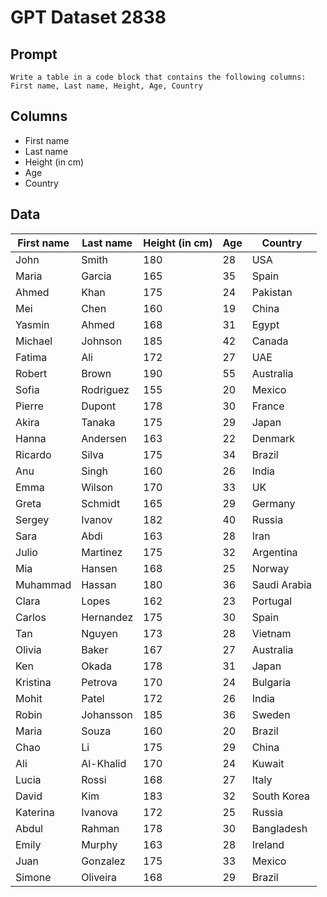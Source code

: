 # GPT Dataset 2838
## Prompt
```
Write a table in a code block that contains the following columns: First name, Last name, Height, Age, Country
```
## Columns
- First name
- Last name
- Height (in cm)
- Age
- Country

## Data
| First name | Last name | Height (in cm) | Age | Country     |
|------------|-----------|----------------|-----|-------------|
| John       | Smith     | 180            | 28  | USA         |
| Maria      | Garcia    | 165            | 35  | Spain       |
| Ahmed      | Khan      | 175            | 24  | Pakistan    |
| Mei        | Chen      | 160            | 19  | China       |
| Yasmin     | Ahmed     | 168            | 31  | Egypt       |
| Michael    | Johnson   | 185            | 42  | Canada      |
| Fatima     | Ali       | 172            | 27  | UAE         |
| Robert     | Brown     | 190            | 55  | Australia   |
| Sofia      | Rodriguez | 155            | 20  | Mexico      |
| Pierre     | Dupont    | 178            | 30  | France      |
| Akira      | Tanaka    | 175            | 29  | Japan       |
| Hanna      | Andersen  | 163            | 22  | Denmark     |
| Ricardo    | Silva     | 175            | 34  | Brazil      |
| Anu        | Singh     | 160            | 26  | India       |
| Emma       | Wilson    | 170            | 33  | UK          |
| Greta      | Schmidt   | 165            | 29  | Germany     |
| Sergey     | Ivanov    | 182            | 40  | Russia      |
| Sara       | Abdi      | 163            | 28  | Iran        |
| Julio      | Martinez  | 175            | 32  | Argentina   |
| Mia        | Hansen    | 168            | 25  | Norway      |
| Muhammad   | Hassan    | 180            | 36  | Saudi Arabia|
| Clara      | Lopes     | 162            | 23  | Portugal    |
| Carlos     | Hernandez | 175            | 30  | Spain       |
| Tan        | Nguyen    | 173            | 28  | Vietnam     |
| Olivia     | Baker     | 167            | 27  | Australia   |
| Ken        | Okada     | 178            | 31  | Japan       |
| Kristina   | Petrova   | 170            | 24  | Bulgaria    |
| Mohit      | Patel     | 172            | 26  | India       |
| Robin      | Johansson | 185            | 36  | Sweden      |
| Maria      | Souza     | 160            | 20  | Brazil      |
| Chao       | Li        | 175            | 29  | China       |
| Ali        | Al-Khalid | 170            | 24  | Kuwait      |
| Lucia      | Rossi     | 168            | 27  | Italy       |
| David      | Kim       | 183            | 32  | South Korea |
| Katerina   | Ivanova   | 172            | 25  | Russia      |
| Abdul      | Rahman    | 178            | 30  | Bangladesh  |
| Emily      | Murphy    | 163            | 28  | Ireland     |
| Juan       | Gonzalez  | 175            | 33  | Mexico      |
| Simone     | Oliveira  | 168            | 29  | Brazil      |

